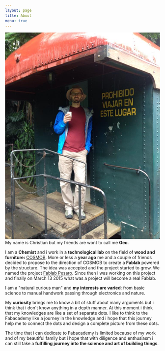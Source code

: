 ```yaml
---
layout: page
title: About
menu: true
---
```


<div style="width: 100%; float:left">
		<img src="/images/avatar.jpg"> 
</div>

My name is Christian but my friends are wont to call me **Geo**.

I am a **Chemist** and i work in a **technological lab** on the field of **wood and furniture:** [COSMOB](http://www.cosmob.it). 
More or less a **year ago** me and a couple of friends decided to propose to the direction of COSMOB to create a **Fablab** powered by the structure.
The idea was accepted and the project started to grow.
We named the project [Fablab Pesaro](https://it-it.facebook.com/FablabPesaro). Since then i was working on this project and finally on March 13 2015 what was a project will become a real Fablab.

I am a "natural curious man" and **my interests are varied**: from basic science to manual handwork passing through electronics and nature.

My **curiosity** brings me to know a bit of stuff about many arguments but i think that i don't know anything in a depth manner. At this moment i think that my knowledges are like a set of separate dots.
I like to think to the Fabacademy like a journey in the knowledge and i hope that this journey help me to connect the dots and design a complete picture from these dots.

The time that i can dedicate to Fabacademy is limited because of my work and of my beautiful family but i hope that with diligence and enthusiasm i can still take a **fulfilling journey into the science and art of building things**.
